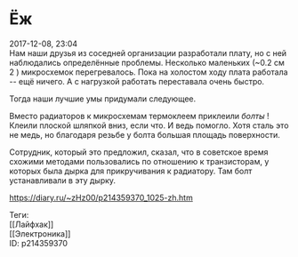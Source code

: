 Ёж
===

   
 2017-12-08, 23:04   
  Нам наши друзья из соседней организации разработали плату, но с ней наблюдались определённые проблемы. Несколько маленьких (~0.2 см  2  ) микросхемок перегревалось. Пока на холостом ходу плата работала -- ещё ничего. А с нагрузкой работать переставала очень быстро.   
   
 Тогда наши лучшие умы придумали следующее.   
   
 Вместо радиаторов к микросхемам термоклеем приклеили  *болты*  ! Клеили плоской шляпкой вниз, если что. И ведь помогло. Хотя сталь это не медь, но благодаря резьбе у болта большая площадь поверхности.   
   
 Сотрудник, который это предложил, сказал, что в советское время схожими методами пользовались по отношению к транзисторам, у которых была дырка для прикручивания к радиатору. Там болт устанавливали в эту дырку.   
    
 <https://diary.ru/~zHz00/p214359370_1025-zh.htm>   
   
 Теги:   
 [[Лайфхак]]   
 [[Электроника]]   
 ID: p214359370